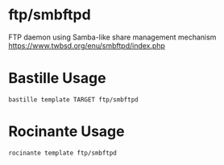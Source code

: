 # ftp/smbftpd
FTP daemon using Samba-like share management mechanism
https://www.twbsd.org/enu/smbftpd/index.php

# Bastille Usage
```shell
bastille template TARGET ftp/smbftpd
```

# Rocinante Usage
```shell
rocinante template ftp/smbftpd
```
